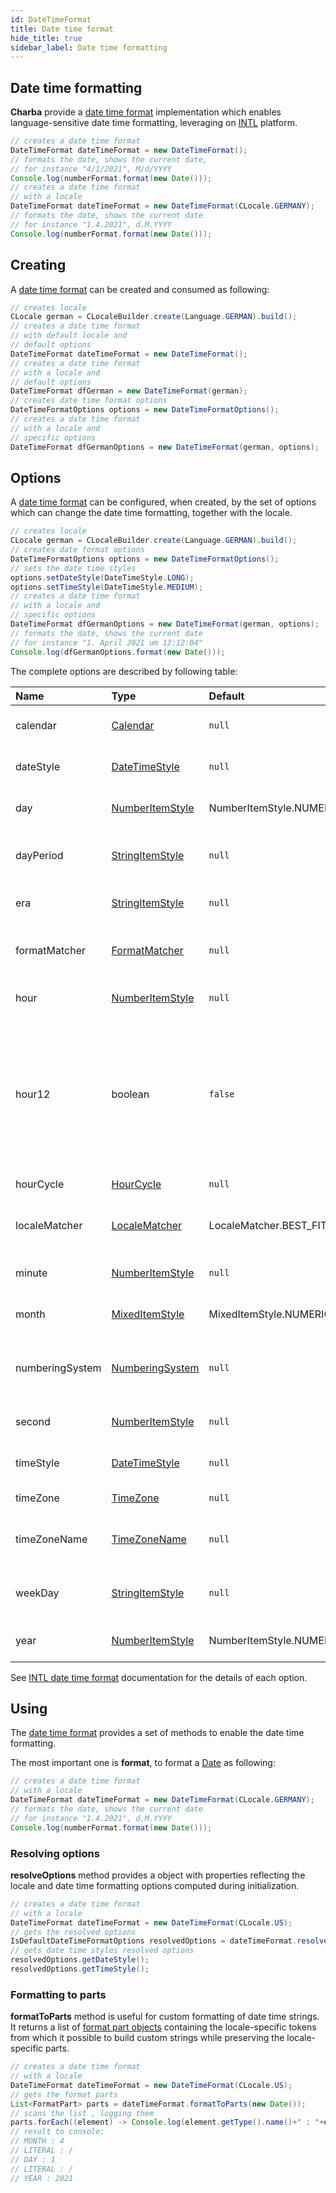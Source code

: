 ```yaml
---
id: DateTimeFormat
title: Date time format
hide_title: true
sidebar_label: Date time formatting
---
```

## Date time formatting

**Charba** provide a [date time format](https://pepstock-org.github.io/Charba/6.3/org/pepstock/charba/client/intl/DateTimeFormat.html) implementation which enables language-sensitive date time formatting, leveraging on [INTL](https://developer.mozilla.org/en-US/docs/Web/JavaScript/Reference/Global_Objects/Intl/DateTimeFormat) platform.

```java
// creates a date time format
DateTimeFormat dateTimeFormat = new DateTimeFormat();
// formats the date, shows the current date, 
// for instance "4/1/2021", M/d/YYYY
Console.log(numberFormat.format(new Date()));
// creates a date time format 
// with a locale
DateTimeFormat dateTimeFormat = new DateTimeFormat(CLocale.GERMANY);
// formats the date, shows the current date 
// for instance "1.4.2021", d.M.YYYY
Console.log(numberFormat.format(new Date()));
```

## Creating

A [date time format](https://pepstock-org.github.io/Charba/6.3/org/pepstock/charba/client/intl/DateTimeFormat.html) can be created and consumed as following: 

```java
// creates locale
CLocale german = CLocaleBuilder.create(Language.GERMAN).build();
// creates a date time format
// with default locale and
// default options
DateTimeFormat dateTimeFormat = new DateTimeFormat();
// creates a date time format
// with a locale and
// default options
DateTimeFormat dfGerman = new DateTimeFormat(german);
// creates date time format options
DateTimeFormatOptions options = new DateTimeFormatOptions();
// creates a date time format
// with a locale and
// specific options
DateTimeFormat dfGermanOptions = new DateTimeFormat(german, options);
```

## Options

A [date time format](https://pepstock-org.github.io/Charba/6.3/org/pepstock/charba/client/intl/DateTimeFormat.html) can be configured, when created, by the set of options which can change the date time formatting, together with the locale.

```java
// creates locale
CLocale german = CLocaleBuilder.create(Language.GERMAN).build();
// creates date format options
DateTimeFormatOptions options = new DateTimeFormatOptions();
// sets the date time styles
options.setDateStyle(DateTimeStyle.LONG);
options.setTimeStyle(DateTimeStyle.MEDIUM);
// creates a date time format
// with a locale and
// specific options
DateTimeFormat dfGermanOptions = new DateTimeFormat(german, options);
// formats the date, shows the current date 
// for instance "1. April 2021 um 12:12:04"
Console.log(dfGermanOptions.format(new Date()));
```

The complete options are described by following table:

| Name | Type | Default | Description
| :- | :- | :- | :-
| calendar | [Calendar](https://pepstock-org.github.io/Charba/6.3/org/pepstock/charba/client/intl/enums/Calendar.html) | `null` | The calendar to use for formatting.
| dateStyle | [DateTimeStyle](https://pepstock-org.github.io/Charba/6.3/org/pepstock/charba/client/intl/enums/DateTimeStyle.html) | `null` | The date style to use when formatting.
| day | [NumberItemStyle](https://pepstock-org.github.io/Charba/6.3/org/pepstock/charba/client/intl/enums/NumberItemStyle.html) | NumberItemStyle.NUMERIC | The representation of the day.
| dayPeriod | [StringItemStyle](https://pepstock-org.github.io/Charba/6.3/org/pepstock/charba/client/intl/enums/StringItemStyle.html) | `null` | The way day periods should be expressed.
| era | [StringItemStyle](https://pepstock-org.github.io/Charba/6.3/org/pepstock/charba/client/intl/enums/StringItemStyle.html) | `null` | The representation of the era.
| formatMatcher | [FormatMatcher](https://pepstock-org.github.io/Charba/6.3/org/pepstock/charba/client/intl/enums/FormatMatcher.html) | `null` | The format matching algorithm to use. 
| hour | [NumberItemStyle](https://pepstock-org.github.io/Charba/6.3/org/pepstock/charba/client/intl/enums/NumberItemStyle.html) | `null` | The representation of the hour. 
| hour12 | boolean | `false` | Whether to use 12-hour time (as opposed to 24-hour time).<br/> This option overrides the `hourCycle` option in case both are present.
| hourCycle | [HourCycle](https://pepstock-org.github.io/Charba/6.3/org/pepstock/charba/client/intl/enums/HourCycle.html) | `null` | The hour cycle to use.
| localeMatcher | [LocaleMatcher](https://pepstock-org.github.io/Charba/6.3/org/pepstock/charba/client/intl/enums/LocaleMatcher.html) | LocaleMatcher.BEST_FIT | The locale matching algorithm to use.
| minute | [NumberItemStyle](https://pepstock-org.github.io/Charba/6.3/org/pepstock/charba/client/intl/enums/NumberItemStyle.html) | `null` | The representation of the minute. 
| month | [MixedItemStyle](https://pepstock-org.github.io/Charba/6.3/org/pepstock/charba/client/intl/enums/MixedItemStyle.html) | MixedItemStyle.NUMERIC | The representation of the month.
| numberingSystem | [NumberingSystem](https://pepstock-org.github.io/Charba/6.3/org/pepstock/charba/client/intl/enums/NumberingSystem.html) | `null` | The numbering system to use for date time formatting. 
| second | [NumberItemStyle](https://pepstock-org.github.io/Charba/6.3/org/pepstock/charba/client/intl/enums/NumberItemStyle.html) | `null` | The representation of the second. 
| timeStyle | [DateTimeStyle](https://pepstock-org.github.io/Charba/6.3/org/pepstock/charba/client/intl/enums/DateTimeStyle.html) | `null` | The time style to use when formatting.
| timeZone | [TimeZone](https://pepstock-org.github.io/Charba/6.3/org/pepstock/charba/client/intl/enums/TimeZone.html) | `null` | The time zone to use.
| timeZoneName | [TimeZoneName](https://pepstock-org.github.io/Charba/6.3/org/pepstock/charba/client/intl/enums/TimeZoneName.html) | `null` | The representation of the time zone name. 
| weekDay | [StringItemStyle](https://pepstock-org.github.io/Charba/6.3/org/pepstock/charba/client/intl/enums/StringItemStyle.html) | `null` | The representation of the weekday.
| year | [NumberItemStyle](https://pepstock-org.github.io/Charba/6.3/org/pepstock/charba/client/intl/enums/NumberItemStyle.html) | NumberItemStyle.NUMERIC | The representation of the year.

See [INTL date time format](https://developer.mozilla.org/en-US/docs/Web/JavaScript/Reference/Global_Objects/Intl/DateTimeFormat/DateTimeFormat#parameters) documentation for the details of each option.

## Using

The [date time format](https://pepstock-org.github.io/Charba/6.3/org/pepstock/charba/client/intl/DateTimeFormat.html) provides a set of methods to enable the date time formatting.

The most important one is **format**, to format a [Date](https://docs.oracle.com/en/java/javase/11/docs/api/java.base/java/util/Date.html) as following:

```java
// creates a date time format 
// with a locale
DateTimeFormat dateTimeFormat = new DateTimeFormat(CLocale.GERMANY);
// formats the date, shows the current date 
// for instance "1.4.2021", d.M.YYYY
Console.log(numberFormat.format(new Date()));
```

### Resolving options

**resolveOptions** method provides a object with properties reflecting the locale and date time formatting options computed during initialization.

```java
// creates a date time format 
// with a locale
DateTimeFormat dateTimeFormat = new DateTimeFormat(CLocale.US);
// gets the resolved options
IsDefaultDateTimeFormatOptions resolvedOptions = dateTimeFormat.resolveOptions();
// gets date time styles resolved options
resolvedOptions.getDateStyle();
resolvedOptions.getTimeStyle();
```

### Formatting to parts

**formatToParts** method is useful for custom formatting of date time strings. It returns a list of [format part objects](https://pepstock-org.github.io/Charba/6.3/org/pepstock/charba/client/intl/FormatPart.html) containing the locale-specific tokens from which it possible to build custom strings while preserving the locale-specific parts.

```java
// creates a date time format 
// with a locale
DateTimeFormat dateTimeFormat = new DateTimeFormat(CLocale.US);
// gets the format parts
List<FormatPart> parts = dateTimeFormat.formatToParts(new Date());
// scans the list , logging them
parts.forEach((element) -> Console.log(element.getType().name()+" : "+element.getValue()));
// result to console:
// MONTH : 4
// LITERAL : /
// DAY : 1
// LITERAL : /
// YEAR : 2021
```
